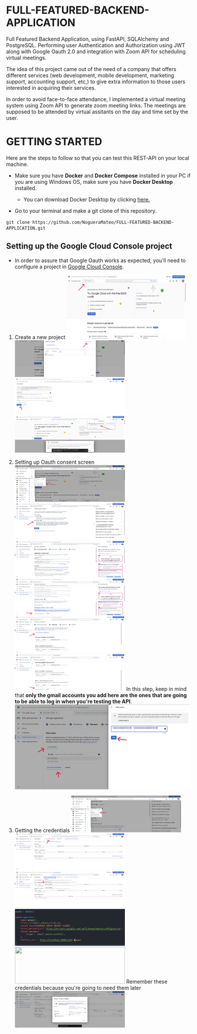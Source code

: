 # FULL-FEATURED-BACKEND-APPLICATION
Full Featured Backend Application, using FastAPI, SQLAlchemy and PostgreSQL. Performing user Authentication and Authorization using JWT along with Google Oauth 2.0 and integration with Zoom API for scheduling virtual meetings.

The idea of this project came out of the need of a company that offers different services (web development, mobile development, marketing support, accounting support, etc,) to give extra information to those users interested in acquiring their services. 

In order to avoid face-to-face attendance, I implemented a virtual meeting system using Zoom API to generate zoom meeting links. The meetings are supposed to be attended by virtual assitants on the day and time set by the user. 

# GETTING STARTED
Here are the steps to follow so that you can test this REST-API on your local machine.

- Make sure you have **Docker** and **Docker Compose** installed in your PC if you are using Windows OS, make sure you have **Docker Desktop** installed.
    - You can download Docker Desktop by clicking [here.](https://www.docker.com/products/docker-desktop/)

- Go to your terminal and make a git clone of this repository. 
```
git clone https://github.com/NogueraMateo/FULL-FEATURED-BACKEND-APPLICATION.git
```

## Setting up the Google Cloud Console project

- In order to assure that Google Oauth works as expected, you'll need to configure a project in [Google Cloud Console](https://console.cloud.google.com/welcome/new?_ga=2.117443785.-1160546546.1718048896). 

1. Create a new project
    <img src="/assets/Step1.png" width="325" height="175">
    <img src="/assets/Step2.png" width="300" height="100">
    <img src="/assets/Step3.png" width="300" height="100">
    <img src="/assets/Step4.png" width="300" height="100">

 2. Setting up Oauth consent screen
    <img src="/assets/Step5.png" width="300" height="100">
    <img src="/assets/Step6.png" width="300" height="100">
    <img src="/assets/Step7.png" width="300" height="100">
    <img src="/assets/Step8.png" width="300" height="100">
    <img src="/assets/Step9.png" width="300" height="100">
    <img src="/assets/Step10.png" width="300" height="100">
In this step, keep in mind that **only the gmail accounts you add here are the ones that are going to be able to log in when you're testing the API**. 
    ![Step 11](/assets/Step11.png)

3. Getting the credentials
    <img src="/assets/Step12.png" width="300" height="100">
    <img src="/assets/Step13.png" width="300" height="100">
    <img src="/assets/Step14.png" width="300" height="100">
    <img src="/assets/Emphasis.png" width="300" height="100">
    <img src="/assets/Step15" width="300" height="100">
Remember these credentials because you're going to need them later
    <img src="/assets/Step16.png" width="300" height="100">
